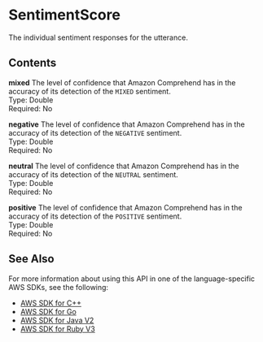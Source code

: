 # SentimentScore<a name="API_runtime_SentimentScore"></a>

The individual sentiment responses for the utterance\.

## Contents<a name="API_runtime_SentimentScore_Contents"></a>

 **mixed**   <a name="lexv2-Type-runtime_SentimentScore-mixed"></a>
The level of confidence that Amazon Comprehend has in the accuracy of its detection of the `MIXED` sentiment\.  
Type: Double  
Required: No

 **negative**   <a name="lexv2-Type-runtime_SentimentScore-negative"></a>
The level of confidence that Amazon Comprehend has in the accuracy of its detection of the `NEGATIVE` sentiment\.  
Type: Double  
Required: No

 **neutral**   <a name="lexv2-Type-runtime_SentimentScore-neutral"></a>
The level of confidence that Amazon Comprehend has in the accuracy of its detection of the `NEUTRAL` sentiment\.  
Type: Double  
Required: No

 **positive**   <a name="lexv2-Type-runtime_SentimentScore-positive"></a>
The level of confidence that Amazon Comprehend has in the accuracy of its detection of the `POSITIVE` sentiment\.  
Type: Double  
Required: No

## See Also<a name="API_runtime_SentimentScore_SeeAlso"></a>

For more information about using this API in one of the language\-specific AWS SDKs, see the following:
+  [AWS SDK for C\+\+](https://docs.aws.amazon.com/goto/SdkForCpp/runtime.lex.v2-2020-08-07/SentimentScore) 
+  [AWS SDK for Go](https://docs.aws.amazon.com/goto/SdkForGoV1/runtime.lex.v2-2020-08-07/SentimentScore) 
+  [AWS SDK for Java V2](https://docs.aws.amazon.com/goto/SdkForJavaV2/runtime.lex.v2-2020-08-07/SentimentScore) 
+  [AWS SDK for Ruby V3](https://docs.aws.amazon.com/goto/SdkForRubyV3/runtime.lex.v2-2020-08-07/SentimentScore) 